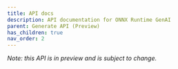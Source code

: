 ```yaml
---
title: API docs
description: API documentation for ONNX Runtime GenAI
parent: Generate API (Preview)
has_children: true
nav_order: 2
---
```


_Note: this API is in preview and is subject to change._
